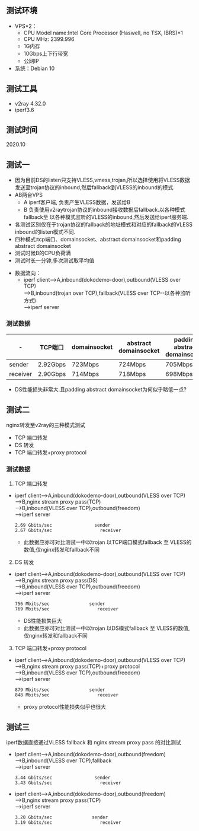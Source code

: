 ## 测试环境
* VPS*2：
    - CPU Model name:Intel Core Processor (Haswell, no TSX, IBRS)*1 
    - CPU MHz: 2399.996
    - 1G内存
    - 10Gbps上下行带宽
    - 公网IP
* 系统：Debian 10

## 测试工具
* v2ray 4.32.0
* iperf3.6

## 测试时间
2020.10

## 测试一
- 因为目前DS的listen只支持VLESS,vmess,trojan,所以选择使用将VLESS数据发送至trojan协议的inbound,然后fallback到VLESS的inbound的模式.
- AB两台VPS
  - A iperf客户端, 负责产生VLESS数据，发送给B
  - B 负责使用v2raytrojan协议的inbound接收数据后fallback.以各种模式fallback至 以各种模式监听的VLESS的inbound,然后发送给iperf服务端.
- 各测试区别仅在于trojan协议的fallback的地址模式和对应的fallback的VLESS inbound的listen模式不同.
- 四种模式:tcp端口、domainsocket、abstract domainsocket和padding abstract domainsocket
- 测试时候B的CPU负荷满
- 测试时长一分钟,多次测试取平均值

* 数据流向：
  - iperf client-->A,inbound(dokodemo-door),outbound(VLESS over TCP)  
    -->B,inbound(trojan over TCP),fallback(VLESS over TCP--以各种监听方式)  
    -->iperf server

### 测试数据

-|	TCP端口|	domainsocket|	abstract domainsocket|	padding abstract domainsocket
---- | ---| ---| ---| ---
sender|	2.92Gbps|	723Mbps|	724Mbps	|705Mbps
receiver|	2.90Gbps|	714Mbps|	718Mbps	|698Mbps

* DS性能损失非常大.且padding abstract domainsocket为何似乎略低一点?

## 测试二

nginx转发至v2ray的三种模式测试
  - TCP 端口转发
  - DS 转发
  - TCP 端口转发+proxy protocol

### 测试数据
  1. TCP 端口转发
  - iperf client-->A,inbound(dokodemo-door),outbound(VLESS over TCP)  
    -->B,nginx stream proxy pass(TCP)  
    -->B,inbound(VLESS over TCP),outbound(freedom)  
    -->iperf server
    ```
    2.69 Gbits/sec                sender
    2.67 Gbits/sec                  receiver
    ```
    * 此数据应亦可对比测试一中以trojan 以TCP端口模式fallback 至 VLESS的数值,仅nginx转发和fallback不同
  
  2. DS 转发
  - iperf client-->A,inbound(dokodemo-door),outbound(VLESS over TCP)  
    -->B,nginx stream proxy pass(DS)  
    -->B,inbound(VLESS over TCP),outbound(freedom)  
    -->iperf server
    ```
    756 Mbits/sec               sender
    769 Mbits/sec                  receiver
    ```
    * DS性能损失巨大
    * 此数据应亦可对比测试一中以trojan 以DS模式fallback 至 VLESS的数值,仅nginx转发和fallback不同
  3. TCP 端口转发+proxy protocol
  - iperf client-->A,inbound(dokodemo-door),outbound(VLESS over TCP)  
    -->B,nginx stream proxy pass(TCP)+proxy protocol  
    -->B,inbound(VLESS over TCP),outbound(freedom)  
    -->iperf server
    ```
    879 Mbits/sec               sender
    848 Mbits/sec                  receiver
    ```
    * proxy protocol性能损失似乎也很大

## 测试三

iperf数据直接通过VLESS fallback 和 nginx stream proxy pass 的对比测试

  - iperf client-->A,inbound(dokodemo-door),outbound(freedom)  
    -->B,inbound(VLESS over TCP),fallback  
    -->iperf server
    ```
    3.44 Gbits/sec                sender
    3.43 Gbits/sec                  receiver
    ```

  - iperf client-->A,inbound(dokodemo-door),outbound(freedom)  
    -->B,nginx stream proxy pass(TCP)    
    -->iperf server  
    ```
    3.20 Gbits/sec               sender
    3.19 Gbits/sec                  receiver
    ```
